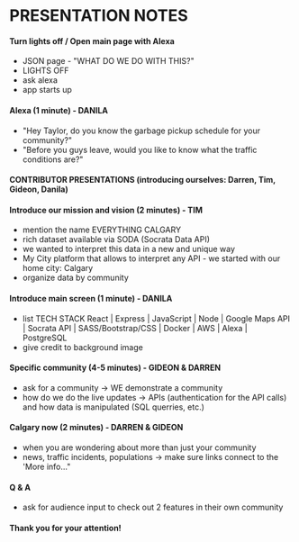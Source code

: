 # PRESENTATION NOTES

#### Turn lights off / Open main page with Alexa
- JSON page - "WHAT DO WE DO WITH THIS?"
- LIGHTS OFF
- ask alexa
- app starts up

#### Alexa (1 minute) - DANILA
- "Hey Taylor, do you know the garbage pickup schedule for your community?"
- "Before you guys leave, would you like to know what the traffic conditions are?"

#### CONTRIBUTOR PRESENTATIONS (introducing ourselves: Darren, Tim, Gideon, Danila)

#### Introduce our mission and vision (2 minutes) - TIM
- mention the name EVERYTHING CALGARY
- rich dataset available via SODA (Socrata Data API)
- we wanted to interpret this data in a new and unique way
- My City platform that allows to interpret any API - we started with our home city: Calgary
- organize data by community

#### Introduce main screen (1 minute) - DANILA
- list TECH STACK
    React | Express | JavaScript | Node  | Google Maps API | Socrata API | SASS/Bootstrap/CSS | Docker | AWS | Alexa | PostgreSQL
- give credit to background image

#### Specific community (4-5 minutes) - GIDEON & DARREN
- ask for a community -> WE demonstrate a community
- how do we do the live updates -> APIs (authentication for the API calls) and how data is manipulated (SQL querries, etc.)

#### Calgary now (2 minutes) - DARREN & GIDEON
- when you are wondering about more than just your community
- news, traffic incidents, populations -> make sure links connect to the 'More info..."

#### Q & A
- ask for audience input to check out 2 features in their own community
#### Thank you for your attention!